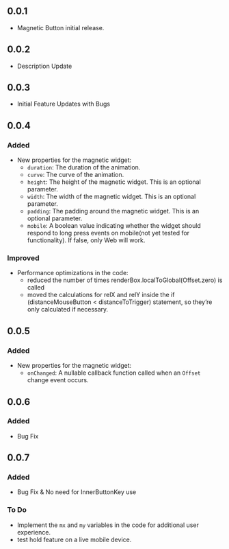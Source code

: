 ## 0.0.1

* Magnetic Button initial release.

## 0.0.2

* Description Update

## 0.0.3

* Initial Feature Updates with Bugs

## 0.0.4
### Added
- New properties for the magnetic widget:
  - `duration`: The duration of the animation.
  - `curve`: The curve of the animation.
  - `height`: The height of the magnetic widget. This is an optional parameter.
  - `width`: The width of the magnetic widget. This is an optional parameter.
  - `padding`: The padding around the magnetic widget. This is an optional parameter.
  - `mobile`: A boolean value indicating whether the widget should respond to long press events on mobile(not yet tested for functionality). If false, only Web will work.
### Improved
- Performance optimizations in the code:
  - reduced the number of times renderBox.localToGlobal(Offset.zero) is called
  - moved the calculations for relX and relY inside the if (distanceMouseButton < distanceToTrigger) statement, so they’re only calculated if necessary.

## 0.0.5
### Added
- New properties for the magnetic widget:
  - `onChanged`: A nullable callback function called when an `Offset` change event occurs.

## 0.0.6
### Added
* Bug Fix

## 0.0.7
### Added
* Bug Fix & No need for InnerButtonKey use
 

### To Do
- Implement the `mx` and `my` variables in the code for additional user experience.
- test hold feature on a live mobile device.
